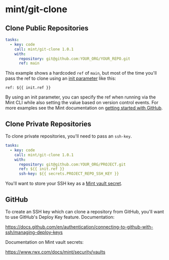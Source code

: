# mint/git-clone


## Clone Public Repositories

```yaml
tasks:
  - key: code
    call: mint/git-clone 1.0.1
    with:
      repository: git@github.com:YOUR_ORG/YOUR_REPO.git
      ref: main
```

This example shows a hardcoded `ref` of `main`, but most of the time you'll pass the ref to clone using an [init parameter](https://www.rwx.com/docs/mint/init-parameters) like this:

```
ref: ${{ init.ref }}
```

By using an init parameter, you can specify the ref when running via the Mint CLI while also setting the value based on version control events. For more examples see the Mint documentation on [getting started with GitHub](https://www.rwx.com/docs/mint/getting-started/github).

## Clone Private Repositories

To clone private repositories, you'll need to pass an `ssh-key`.

```yaml
tasks:
  - key: code
    call: mint/git-clone 1.0.1
    with:
      repository: git@github.com:YOUR_ORG/PROJECT.git
      ref: ${{ init.ref }}
      ssh-key: ${{ secrets.PROJECT_REPO_SSH_KEY }}
```

You'll want to store your SSH key as a [Mint vault secret](https://www.rwx.com/docs/mint/security/vaults).


## GitHub

To create an SSH key which can clone a repository from GitHub, you'll want to use GitHub's Deploy Key feature. Documentation:

https://docs.github.com/en/authentication/connecting-to-github-with-ssh/managing-deploy-keys

Documentation on Mint vault secrets:

https://www.rwx.com/docs/mint/security/vaults
